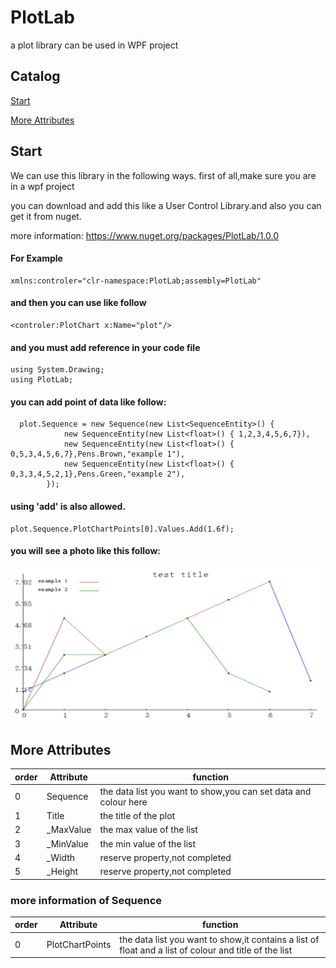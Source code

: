 # PlotLab
a plot library can be used in WPF project

## Catalog

[Start](#start)

[More Attributes](#more-attributes)

## Start
We can use this library in the following ways.
first of all,make sure you are in a wpf project

you can download and add this like a User Control Library.and also you can get it from nuget.

more information: 
https://www.nuget.org/packages/PlotLab/1.0.0

#### For Example
    xmlns:controler="clr-namespace:PlotLab;assembly=PlotLab"
#### and then you can use like follow
    <controler:PlotChart x:Name="plot"/>
#### and you must add reference in your code file
    using System.Drawing;
    using PlotLab;
#### you can add point of data like follow:
      plot.Sequence = new Sequence(new List<SequenceEntity>() {
                new SequenceEntity(new List<float>() { 1,2,3,4,5,6,7}),
                new SequenceEntity(new List<float>() { 0,5,3,4,5,6,7},Pens.Brown,"example 1"),
                new SequenceEntity(new List<float>() { 0,3,3,4,5,2,1},Pens.Green,"example 2"),
            });
#### using 'add' is also allowed.
    plot.Sequence.PlotChartPoints[0].Values.Add(1.6f);
#### you will see a photo like this follow:
![Example](https://github.com/dongfangyier/PlotLab/blob/master/img/example1.png)

## More Attributes
| order | Attribute|function
|---|---|---|
| 0| Sequence | the data list you want to show,you can set data and colour here |
| 1| Title|the title of the plot|
| 2 | _MaxValue|the max value of the list|
| 3 | _MinValue |the min value of the list|
| 4 | _Width|reserve property,not completed|
| 5 | _Height|reserve property,not completed|
### more information of Sequence
| order | Attribute|function
|---|---|---|
| 0| PlotChartPoints | the data list you want to show,it contains a list of float and a list of colour and title of the list |

    
    
